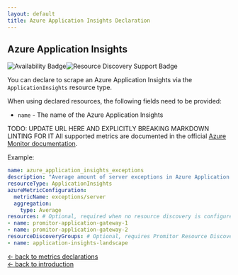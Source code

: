 ```yaml
---
layout: default
title: Azure Application Insights Declaration
---
```


## Azure Application Insights

![Availability Badge](https://img.shields.io/badge/Available%20Starting-v2.6-green.svg)![Resource Discovery Support Badge](https://img.shields.io/badge/Support%20for%20Resource%20Discovery-Yes-green.svg)

You can declare to scrape an Azure Application Insights via the `ApplicationInsights` resource
type.

When using declared resources, the following fields need to be provided:

- `name` - The name of the Azure Application Insights

TODO: UPDATE URL HERE AND EXPLICITLY BREAKING MARKDOWN LINTING FOR IT All supported metrics are documented
 in the official [Azure Monitor documentation](https://docs.microsoft.com/en-us/azure/azure-monitor/essentials/metrics-supported#microsoftinsightscomponents).

Example:

```yaml
name: azure_application_insights_exceptions
description: "Average amount of server exceptions in Azure Application Insights"
resourceType: ApplicationInsights
azureMetricConfiguration:
  metricName: exceptions/server
  aggregation:
    type: Average
resources: # Optional, required when no resource discovery is configured
- name: promitor-application-gateway-1
- name: promitor-application-gateway-2
resourceDiscoveryGroups: # Optional, requires Promitor Resource Discovery agent (https://promitor.io/concepts/how-it-works#using-resource-discovery)
- name: application-insights-landscape
```

<!-- markdownlint-disable MD033 -->
[&larr; back to metrics declarations](/configuration/v2.x/metrics)<br />
[&larr; back to introduction](/)
<!-- markdownlint-enable -->
